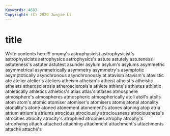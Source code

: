 ```yaml
---
Keywords: 4683
Copyright: (C) 2020 Junjie Li
---
```


# title

Write contents here!!!
onomy's 
astrophysicist 
astrophysicist's 
astrophysicists 
astrophysics 
astrophysics's 
astute
astutely 
astuteness 
astuteness's 
astuter 
astutest 
asunder 
asylum 
asylum's 
asylums 
asymmetric
asymmetrical 
asymmetrically 
asymmetry 
asymmetry's 
asymptotic 
asymptotically 
asynchronous 
asynchronously 
at 
atavism
atavism's 
atavistic 
ate 
atelier 
atelier's 
ateliers 
atheism 
atheism's 
atheist 
atheist's
atheistic 
atheists 
atherosclerosis 
atherosclerosis's 
athlete 
athlete's 
athletes 
athletic 
athletically 
athletics
athletics's 
atlas 
atlas's 
atlases 
atmosphere 
atmosphere's 
atmospheres 
atmospheric 
atmospherically 
atoll
atoll's 
atolls 
atom 
atom's 
atomic 
atomiser 
atomiser's 
atomisers 
atoms 
atonal
atonality 
atonality's 
atone 
atoned 
atonement 
atonement's 
atones 
atoning 
atop 
atria
atrium 
atrium's 
atriums 
atrocious 
atrociously 
atrociousness 
atrociousness's 
atrocities 
atrocity 
atrocity's
atrophied 
atrophies 
atrophy 
atrophy's 
atrophying 
attach 
attached 
attaching 
attachment 
attachment's
attachments 
attaché 
attaché's 

